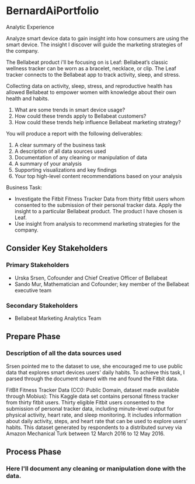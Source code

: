 # BernardAiPortfolio
Analytic Experience


Analyze smart device data to gain insight into how consumers are using the smart device. The insight I discover will guide the marketing strategies of the company. 

The Bellabeat product i'll be focusing on is Leaf: Bellabeat’s classic wellness tracker can be worn as a bracelet, necklace, or clip. The Leaf tracker connects
to the Bellabeat app to track activity, sleep, and stress.

Collecting data on activity, sleep, stress, and reproductive health has allowed Bellabeat to empower women with knowledge about their own health and habits. 

1. What are some trends in smart device usage?
2. How could these trends apply to Bellabeat customers?
3. How could these trends help influence Bellabeat marketing strategy?

You will produce a report with the following deliverables:
1. A clear summary of the business task
2. A description of all data sources used
3. Documentation of any cleaning or manipulation of data
4. A summary of your analysis
5. Supporting visualizations and key findings
6. Your top high-level content recommendations based on your analysis

Business Task:
- Investigate the Fitbit Fitness Tracker Data from thirty fitbit users whom consented to the submission of their personal tracker data. Apply the insight to a particular Bellabeat product. The product I have chosen is Leaf. 
- Use insight from analysis to recommend marketing strategies for the company. 

## Consider Key Stakeholders
### Primary Stakeholders 
- Urska Srsen, Cofounder and Chief Creative Officer of Bellabeat
- Sando Mur, Mathematician and Cofounder; key member of the Bellabeat executive team

### Secondary Stakeholders
- Bellabeat Marketing Analytics Team 

## Prepare Phase
### Description of all the data sources used
Srsen pointed me to the dataset to use, she encouraged me to use public data that explores smart devices users' daily habits. To achieve this task, I parsed through the document shared with me and found the Fitbit data. 

FitBit Fitness Tracker Data (CC0: Public Domain, dataset made available through Mobius): This Kaggle data set contains personal fitness tracker from thirty fitbit users. Thirty eligible Fitbit users consented to the submission of personal tracker data, including minute-level output for physical activity, heart rate, and sleep monitoring. It includes information about daily activity, steps, and heart rate that can be used to explore users’ habits. This dataset generated by respondents to a distributed survey via Amazon Mechanical Turk between 12 March 2016 to 12 May 2016.

## Process Phase
### Here I'll document any cleaning or manipulation done with the data.


